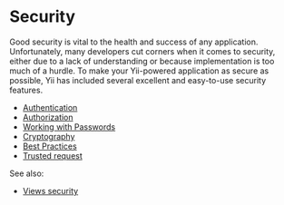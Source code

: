 # Security

Good security is vital to the health and success of any application. Unfortunately, many developers cut corners when it
comes to security, either due to a lack of understanding or because implementation is too much of a hurdle. To make your
Yii-powered application as secure as possible, Yii has included several excellent and easy-to-use security features.

* [Authentication](authentication.md)
* [Authorization](authorization.md)
* [Working with Passwords](passwords.md)
* [Cryptography](cryptography.md)
* [Best Practices](best-practices.md)
* [Trusted request](trusted-request.md)

See also:

* [Views security](../views/view.md#security)
